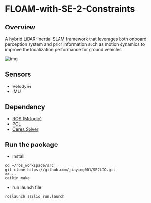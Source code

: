 # FLOAM-with-SE-2-Constraints

## Overview
A hybrid LiDAR-Inertial SLAM framework that leverages both onboard perception system and prior information such as motion dynamics to improve the localization performance for ground vehicles.

![img](https://github.com/jiaying001/SE2LIO/blob/main/img/mapping.gif)

## Sensors
- Velodyne
- IMU

## Dependency
- [ROS (Melodic)](http://wiki.ros.org/melodic/Installation/Ubuntu)
- [PCL](https://pointclouds.org/)
- [Ceres Solver](http://ceres-solver.org/installation.html)

## Run the package
- install

```
cd ~/ros_workspace/src
git clone https://github.com/jiaying001/SE2LIO.git
cd ..
catkin_make 
```


- run launch file

`` roslaunch se2lio run.launch  ``



